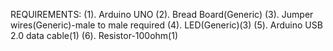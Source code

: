 REQUIREMENTS:
  (1). Arduino UNO
  (2). Bread Board(Generic)
  (3). Jumper wires(Generic)-male to male required
  (4). LED(Generic)(3)
  (5). Arduino USB 2.0 data cable(1)
  (6). Resistor-100ohm(1)
